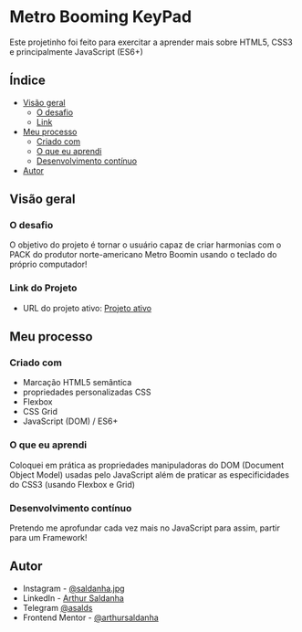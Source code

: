 # Metro Booming KeyPad

Este projetinho foi feito para exercitar a aprender mais sobre HTML5, CSS3 e principalmente JavaScript (ES6+)

## Índice
- [Visão geral](#visão-geral)
  - [O desafio](#o-desafio)
  - [Link](#link-do-projeto)
- [Meu processo](#meu-processo)
  - [Criado com](#criado-com)
  - [O que eu aprendi](#o-que-eu-aprendi)
  - [Desenvolvimento contínuo](#desenvolvimento-contínuo)
- [Autor](#autor)


## Visão geral

### O desafio
O objetivo do projeto é tornar o usuário capaz de criar harmonias com o PACK do produtor norte-americano Metro Boomin usando o teclado do próprio computador!

### Link do Projeto
- URL do projeto ativo: [Projeto ativo](https://arthursaldanha.github.io/Metro-Boomin-KeyPad/)

## Meu processo
### Criado com
- Marcação HTML5 semântica
- propriedades personalizadas CSS
- Flexbox
- CSS Grid
- JavaScript (DOM) / ES6+

### O que eu aprendi
Coloquei em prática as propriedades manipuladoras do DOM (Document Object Model) usadas pelo JavaScript além de praticar as especificidades do CSS3 (usando Flexbox e Grid)

### Desenvolvimento contínuo
Pretendo me aprofundar cada vez mais no JavaScript para assim, partir para um Framework!

## Autor
- Instagram - [@saldanha.jpg](https://www.instagram.com/saldanha.jpg/)
- LinkedIn - [Arthur Saldanha](https://www.linkedin.com/in/arthursaldanha/)
- Telegram [@asalds](https://t.me/asalds)
- Frontend Mentor - [@arthursaldanha](https://www.frontendmentor.io/profile/arthursaldanha)